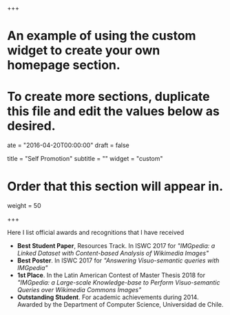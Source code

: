 +++
# An example of using the custom widget to create your own homepage section.
# To create more sections, duplicate this file and edit the values below as desired.

ate = "2016-04-20T00:00:00"
draft = false

title = "Self Promotion"
subtitle = ""
widget = "custom"

# Order that this section will appear in.
weight = 50

+++

Here I list official awards and recognitions that I have received

- **Best Student Paper**, Resources Track. In ISWC 2017 for *"IMGpedia: a Linked Dataset with Content-based Analysis of Wikimedia Images"*
- **Best Poster**. In ISWC 2017 for *"Answering Visuo-semantic queries with IMGpedia"*
- **1st Place**. In the Latin American Contest of Master Thesis 2018 for *"IMGpedia: a Large-scale Knowledge-base to Perform Visuo-semantic Queries over Wikimedia Commons Images"*
- **Outstanding Student**. For academic achievements during 2014. Awarded by the Department of Computer Science, Universidad de Chile.
